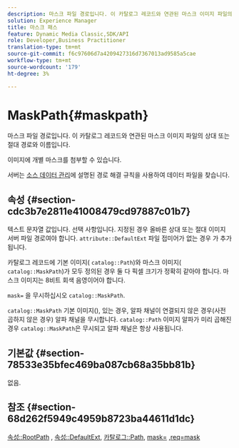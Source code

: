 ```yaml
---
description: 마스크 파일 경로입니다. 이 카탈로그 레코드와 연관된 마스크 이미지 파일의 상대 또는 절대 경로와 이름입니다.
solution: Experience Manager
title: 마스크 패스
feature: Dynamic Media Classic,SDK/API
role: Developer,Business Practitioner
translation-type: tm+mt
source-git-commit: f6c97606d7a4209427316d7367013ad9585a5cae
workflow-type: tm+mt
source-wordcount: '179'
ht-degree: 3%

---
```



# MaskPath{#maskpath}

마스크 파일 경로입니다. 이 카탈로그 레코드와 연관된 마스크 이미지 파일의 상대 또는 절대 경로와 이름입니다.

이미지에 개별 마스크를 첨부할 수 있습니다.

서버는 [소스 데이터 관리](/help/aem-is-ir-api/is-api/image-serving-api-ref/c-configuration-and-administration/c-configuration-and-administration.md)에 설명된 경로 해결 규칙을 사용하여 데이터 파일을 찾습니다.

## 속성 {#section-cdc3b7e2811e41008479cd97887c01b7}

텍스트 문자열 값입니다. 선택 사항입니다. 지정된 경우 올바른 상대 또는 절대 이미지 서버 파일 경로여야 합니다. `attribute::DefaultExt` 파일 접미어가 없는 경우 가 추가됩니다.

카탈로그 레코드에 기본 이미지( `catalog::Path`)와 마스크 이미지( `catalog::MaskPath`)가 모두 정의된 경우 둘 다 픽셀 크기가 정확히 같아야 합니다. 마스크 이미지는 8비트 회색 음영이어야 합니다.

`mask=` 을 무시하십시오 `catalog::MaskPath`.

`catalog::MaskPath` 기본 이미지(), 있는 경우, 알파 채널이 연결되지 않은 경우(사전 곱하지 않은 경우) 알파 채널을 무시합니다.  `catalog::Path` 이미지 알파가 미리 곱해진 경우 `catalog::MaskPath`은 무시되고 알파 채널은 항상 사용됩니다.

## 기본값 {#section-78533e35bfec469ba087cb68a35bb81b}

없음.

## 참조 {#section-68d262f5949c4959b8723ba44611d1dc}

[속성::RootPath](/help/aem-is-ir-api/is-api/image-catalog/image-serving-api-ref/c-image-catalog-reference/c-attributes-reference/r-rootpath.md) ,  [속성::DefaultExt](/help/aem-is-ir-api/is-api/image-catalog/image-serving-api-ref/c-image-catalog-reference/c-attributes-reference/r-defaultext.md),  [카탈로그::Path](../../../../../../is-api/image-catalog/image-serving-api-ref/c-image-catalog-reference/c-image-svg-data-reference/c-image-data-reference/r-path-cat.md#reference-306afcaff172440ca81b85da8d78213c),  [mask=](/help/aem-is-ir-api/is-api/http-ref/image-serving-api-ref/c-http-protocol-reference/c-command-reference/r-mask.md)  [,req=mask](/help/aem-is-ir-api/is-api/http-ref/image-serving-api-ref/c-http-protocol-reference/c-command-reference/r-req/r-req.md)

